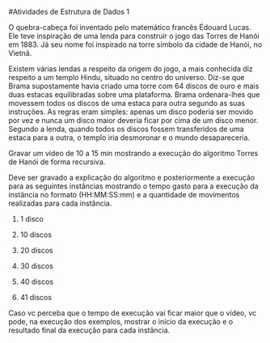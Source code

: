 #Atividades de Estrutura de Dados 1


O quebra-cabeça foi inventado pelo matemático francês Édouard Lucas. Ele teve inspiração de uma lenda para construir o jogo das Torres de Hanói em 1883. Já seu nome foi inspirado na torre símbolo da cidade de Hanói, no Vietnã.

Existem várias lendas a respeito da origem do jogo, a mais conhecida diz respeito a um templo Hindu, situado no centro do universo. Diz-se que Brama supostamente havia criado uma torre com 64 discos de ouro e mais duas estacas equilibradas sobre uma plataforma. Brama ordenara-lhes que movessem todos os discos de uma estaca para outra segundo as suas instruções. As regras eram simples: apenas um disco poderia ser movido por vez e nunca um disco maior deveria ficar por cima de um disco menor. Segundo a lenda, quando todos os discos fossem transferidos de uma estaca para a outra, o templo iria desmoronar e o mundo desapareceria.

Gravar um vídeo de 10 a 15 min mostrando a execução do algoritmo Torres de Hanói de forma recursiva.

Deve ser gravado a explicação do algoritmo e posteriormente a execução para as seguintes instâncias mostrando o tempo gasto para a execução da instância no formato (HH:MM:SS:mm)  e a quantidade de movimentos realizadas para cada instância.

1) 1 disco

2) 10 discos

3) 20 discos

4) 30 discos

5) 40 discos

6) 41 discos

Caso vc perceba que o tempo de execução vai ficar maior que o vídeo, vc pode, na execução dos exemplos, mostrar o início da execução e o resultado final da execução para cada instância.